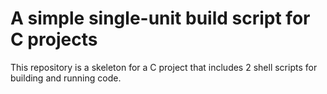 # A simple single-unit build script for C projects
This repository is a skeleton for a C project that includes 2 shell scripts for building and running
code.
